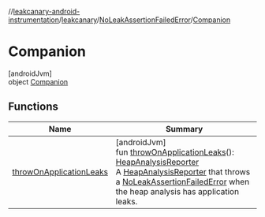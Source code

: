 //[leakcanary-android-instrumentation](../../../../index.md)/[leakcanary](../../index.md)/[NoLeakAssertionFailedError](../index.md)/[Companion](index.md)

# Companion

[androidJvm]\
object [Companion](index.md)

## Functions

| Name | Summary |
|---|---|
| [throwOnApplicationLeaks](throw-on-application-leaks.md) | [androidJvm]<br>fun [throwOnApplicationLeaks](throw-on-application-leaks.md)(): [HeapAnalysisReporter](../../-heap-analysis-reporter/index.md)<br>A [HeapAnalysisReporter](../../-heap-analysis-reporter/index.md) that throws a [NoLeakAssertionFailedError](../index.md) when the heap analysis has application leaks. |
